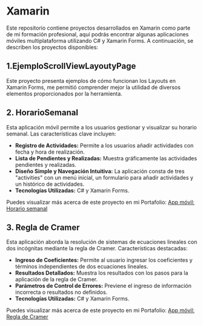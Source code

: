 # Xamarin

Este repositorio contiene proyectos desarrollados en Xamarin como parte de mi formación profesional, 
aquí podrás encontrar algunas aplicaciones móviles multiplataforma utilizando C# y Xamarin Forms. 
A continuación, se describen los proyectos disponibles:

## 1.EjemploScrollViewLayoutyPage
Este proyecto presenta ejemplos de cómo funcionan los Layouts en Xamarin Forms, me permitió comprender
mejor la utilidad de diversos elementos proporcionados por la herramienta.

## 2. HorarioSemanal
Esta aplicación móvil permite a los usuarios gestionar y visualizar su horario semanal. 
Las características clave incluyen:
* **Registro de Actividades:** Permite a los usuarios añadir actividades con fecha y hora de realización.
* **Lista de Pendientes y Realizadas:** Muestra gráficamente las actividades pendientes y realizadas.
* **Diseño Simple y Navegación Intuitiva:** La aplicación consta de tres "activities" con un menú inicial,
  un formulario para añadir actividades y un histórico de actividades.
* **Tecnologías Utilizadas:** C# y Xamarin Forms.

Puedes visualizar más acerca de este proyecto en mi Portafolio: [App móvil: Horario semanal](https://zacksirrush.github.io/Portafolio/hrsemanal.html)

## 3. Regla de Cramer
Esta aplicación aborda la resolución de sistemas de ecuaciones lineales con dos incógnitas mediante la regla de Cramer.
Características destacadas:
* **Ingreso de Coeficientes:** Permite al usuario ingresar los coeficientes y términos independientes de dos ecuaciones lineales.
* **Resultados Detallados:** Muestra los resultados con los pasos para la aplicación de la regla de Cramer.
* **Parámetros de Control de Errores:** Previene el ingreso de información incorrecta o resultados no definidos.
* **Tecnologías Utilizadas:** C# y Xamarin Forms.

Puedes visualizar más acerca de este proyecto en mi Portafolio: [App móvil: Regla de Cramer](https://zacksirrush.github.io/Portafolio/reglacramer.html)

